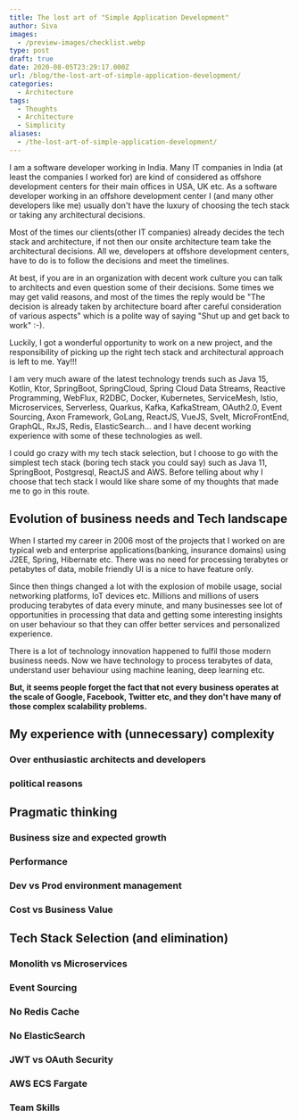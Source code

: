 ```yaml
---
title: The lost art of "Simple Application Development"
author: Siva
images:
  - /preview-images/checklist.webp
type: post
draft: true
date: 2020-08-05T23:29:17.000Z
url: /blog/the-lost-art-of-simple-application-development/
categories:
  - Architecture
tags:
  - Thoughts
  - Architecture
  - Simplicity
aliases:
  - /the-lost-art-of-simple-application-development/
---
```


I am a software developer working in India. Many IT companies in India (at least the companies I worked for) 
are kind of considered as offshore development centers for their main offices in USA, UK etc. 
As a software developer working in an offshore development center I (and many other developers like me) 
usually don't have the luxury of choosing the tech stack or taking any architectural decisions. 

Most of the times our clients(other IT companies) already decides the tech stack and architecture, 
if not then our onsite architecture team take the architectural decisions. 
All we, developers at offshore development centers, have to do is to follow the decisions and meet the timelines.

At best, if you are in an organization with decent work culture you can talk to architects and even question some of their decisions.
Some times we may get valid reasons, and most of the times the reply would be 
"The decision is already taken by architecture board after careful consideration of various aspects" which is a polite way of saying "Shut up and get back to work" :-).

Luckily, I got a wonderful opportunity to work on a new project, and the responsibility of picking up the right tech stack and architectural approach is left to me. Yay!!!

I am very much aware of the latest technology trends such as Java 15, Kotlin, Ktor, SpringBoot, SpringCloud, Spring Cloud Data Streams, Reactive Programming, WebFlux, R2DBC, Docker, Kubernetes, ServiceMesh, Istio, 
Microservices, Serverless, Quarkus, Kafka, KafkaStream, OAuth2.0, Event Sourcing, Axon Framework, GoLang,  ReactJS, VueJS, Svelt, MicroFrontEnd, GraphQL, RxJS, Redis, ElasticSearch...
and I have decent working experience with some of these technologies as well.

I could go crazy with my tech stack selection, but I choose to go with the simplest tech stack (boring tech stack you could say) such as Java 11, SpringBoot, Postgresql, ReactJS and AWS.
Before telling about why I choose that tech stack I would like share some of my thoughts that made me to go in this route.

## Evolution of business needs and Tech landscape
When I started my career in 2006 most of the projects that I worked on are typical web and enterprise applications(banking, insurance domains) using J2EE, Spring, Hibernate etc.
There was no need for processing terabytes or petabytes of data, mobile friendly UI is a nice to have feature only.

Since then things changed a lot with the explosion of mobile usage, social networking platforms, IoT devices etc.
Millions and millions of users producing terabytes of data every minute, and many businesses see lot of opportunities in 
processing that data and getting some interesting insights on user behaviour so that they can offer better services and personalized experience.

There is a lot of technology innovation happened to fulfil those modern business needs. 
Now we have technology to process terabytes of data, understand user behaviour using machine leaning, deep learning etc.

**But, it seems people forget the fact that not every business operates at the scale of Google, Facebook, Twitter etc, 
and they don't have many of those complex scalability problems.**

## My experience with (unnecessary) complexity

### Over enthusiastic architects and developers
### political reasons

## Pragmatic thinking

### Business size and expected growth
### Performance
### Dev vs Prod environment management
### Cost vs Business Value

## Tech Stack Selection (and elimination)
### Monolith vs Microservices
### Event Sourcing
### No Redis Cache
### No ElasticSearch
### JWT vs OAuth Security
### AWS ECS Fargate
### Team Skills




